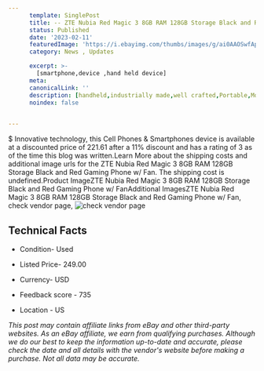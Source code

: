 ```yaml
---
      template: SinglePost
      title: -- ZTE Nubia Red Magic 3 8GB RAM 128GB Storage Black and Red Gaming Phone w/ Fan
      status: Published
      date: '2023-02-11'
      featuredImage: 'https://i.ebayimg.com/thumbs/images/g/ai0AAOSwfApj3CqA/s-l225.jpg'
      category: News , Updates

      excerpt: >-
        [smartphone,device ,hand held device]
      meta:
      canonicalLink: ''
      description: [handheld,industrially made,well crafted,Portable,Mobile,Compact,Convenient,Lightweight,Maneuverable,Man-portable,Miniature,Carriable,Hand-held,Light,Holdable,Transportable,Mobile device,Pocket-sized,On-the-go,Wireless,Cordless,Compact size,Convenient size, smartphone,device ,hand held device]
      noindex: false

        
---
```

$
    Innovative technology, this Cell Phones & Smartphones device is available at a discounted price of 221.61 after a 11% discount and has a rating of 3 as of the time this blog was written.Learn More about the shipping costs and additional image urls for the ZTE Nubia Red Magic 3 8GB RAM 128GB Storage Black and Red Gaming Phone w/ Fan. The shipping cost is undefined.Product ImageZTE Nubia Red Magic 3 8GB RAM 128GB Storage Black and Red Gaming Phone w/ FanAdditional ImagesZTE Nubia Red Magic 3 8GB RAM 128GB Storage Black and Red Gaming Phone w/ Fan, check vendor page, ![check vendor page](https://origin-galleryplus.ebayimg.com/ws/web/144927940831_2_0_1/225x225.jpg,https://origin-galleryplus.ebayimg.com/ws/web/144927940831_3_0_1/225x225.jpg,https://origin-galleryplus.ebayimg.com/ws/web/144927940831_4_0_1/225x225.jpg,https://origin-galleryplus.ebayimg.com/ws/web/144927940831_5_0_1/225x225.jpg,https://origin-galleryplus.ebayimg.com/ws/web/144927940831_6_0_1/225x225.jpg,https://origin-galleryplus.ebayimg.com/ws/web/144927940831_7_0_1/225x225.jpg)
    
    

 ## Technical Facts 



     
      

 - Condition- Used 


      

 - Listed Price- 249.00 


      

 - Currency- USD 


      

 - Feedback score - 735 


      

 - Location - US 


      
      

 *_This post may contain affiliate links from eBay and other third-party websites. As an eBay affiliate, we earn from qualifying purchases. Although we do our best to keep the information up-to-date and accurate, please check the date and all details with the vendor's website before making a purchase. Not all data may be accurate._*



    
    
    
    
    